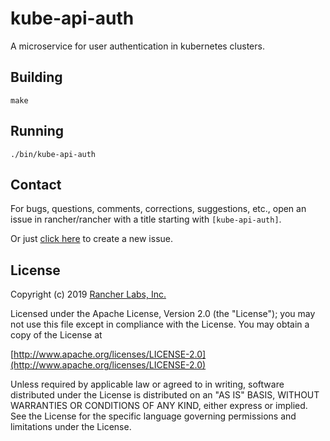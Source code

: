 


kube-api-auth
========

A microservice for user authentication in kubernetes clusters.

## Building

`make`

## Running

`./bin/kube-api-auth`

## Contact
For bugs, questions, comments, corrections, suggestions, etc., open an issue in rancher/rancher with a title starting with `[kube-api-auth]`.

Or just [click here](//github.com/rancher/rancher/issues/new?title=%5Bkube-api-auth%5D%20) to create a new issue.

## License
Copyright (c) 2019 [Rancher Labs, Inc.](http://rancher.com)

Licensed under the Apache License, Version 2.0 (the "License");
you may not use this file except in compliance with the License.
You may obtain a copy of the License at

[http://www.apache.org/licenses/LICENSE-2.0](http://www.apache.org/licenses/LICENSE-2.0)

Unless required by applicable law or agreed to in writing, software
distributed under the License is distributed on an "AS IS" BASIS,
WITHOUT WARRANTIES OR CONDITIONS OF ANY KIND, either express or implied.
See the License for the specific language governing permissions and
limitations under the License.
